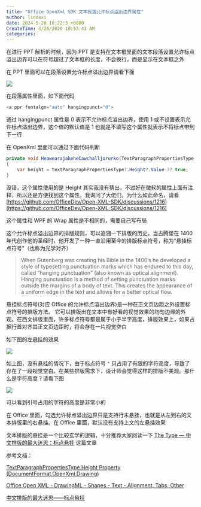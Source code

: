 ```yaml
---
title: "Office OpenXml SDK 文本段落允许标点溢出边界属性"
author: lindexi
date: 2024-5-20 16:22:3 +0800
CreateTime: 4/26/2020 10:53:43 AM
categories: 
---
```


在进行 PPT 解析的时候，因为 PPT 是支持在文本框里面的文本段落设置允许标点溢出边界可以在符号超过了文本框的长度，不会换行，而是显示在文本框之外

<!--more-->


<!-- CreateTime:4/26/2020 10:53:43 AM -->

在 PPT 里面可以在段落设置允许标点溢出边界请看下面

<!-- ![](image/Office OpenXml SDK 文本段落允许标点溢出边界属性/Office OpenXml SDK 文本段落允许标点溢出边界属性0.png) -->

![](http://image.acmx.xyz/lindexi%2F20204261056584592.jpg)

在段落属性里面，如下面代码

```csharp
<a:ppr fontalgn="auto" hangingpunct="0">
```

通过 hangingpunct 属性是 0 表示不允许标点溢出边界，使用 1 或不设置表示允许标点溢出边界，这个值的默认值是 1 也就是不填写这个属性就表示不将标点带到下一行

在 OpenXml 里面可以通过下面代码判断

```csharp
private void HeawearajakeheCawchalljorurko(TextParagraphPropertiesType textParagraphPropertiesType)
{
	var height = textParagraphPropertiesType?.Height?.Value ?? true;
}
```

没错，这个属性使用的是 Height 其实我没有猜出，不过好在微软的属性上面有注释，所以还是方便找到这个属性。我询问了大佬们，为什么如此命名，请看 [https://github.com/OfficeDev/Open-XML-SDK/discussions/1216](https://github.com/OfficeDev/Open-XML-SDK/discussions/1216)

这个属性和 WPF 的 Wrap 属性是不相同的，需要自己写布局

这个允许标点溢出边界的排版规则，可以追溯一下排版的历史。当古腾堡在 1400 年代创作他的圣经时，他开发了一种一直沿用至今的排版标点符号，称为“悬挂标点符号”（也称为光学对齐）

> When Gutenberg was creating his Bible in the 1400’s he developed a style of typesetting punctuation marks which has endured to this day, called “hanging punctuation” (also known as optical alignment).
> Hanging punctuation is a method of setting punctuation marks outside the margins of a body of text. This creates the appearance of a uniform edge in the text and allows for a better optical flow.

悬挂标点符号(对应 Office 的允许标点溢出边界)是一种在正文页边距之外设置标点符号的排版方法。 它可以排版出在文本中有好看的视觉效果的均匀边缘的外观。在西文排版里面，许多标点符号都是属于小于半字高度，排版效果上，如果占据行首对齐其正文页边距时，将会存在一片视觉空白

如下图的左悬挂的效果

<!-- ![](image/Office OpenXml SDK 文本段落允许标点溢出边界属性/Office OpenXml SDK 文本段落允许标点溢出边界属性1.png) -->

![](http://image.acmx.xyz/lindexi%2F2022101495629264.jpg)

如上图，没有悬挂的情况下，由于标点符号 `"` 只占用了有限的字符高度，导致了存在了一段视觉空白。在某些排版需求下，设计师会觉得这样的排版不美观。那什么是字符高度？请看下图

<!-- ![](image/Office OpenXml SDK 文本段落允许标点溢出边界属性/Office OpenXml SDK 文本段落允许标点溢出边界属性2.png) -->

![](http://image.acmx.xyz/lindexi%2F20221014104161936.jpg)

可以看到引号占用的字符的高度是非常小的

在 Office 里面，勾选允许标点溢出边界只是支持行末悬挂，也就是从左到右的文本排版里的右悬挂。在 Office 里面，默认没有支持上文的左悬挂效果

文本排版的悬挂是一个比较玄学的逻辑，十分推荐大家阅读一下 [The Type — 中文排版的最大迷思：标点悬挂](https://www.thetype.com/2017/11/13290/ ) 这篇文章

参考文档：

[TextParagraphPropertiesType.Height Property (DocumentFormat.OpenXml.Drawing)](https://docs.microsoft.com/en-us/dotnet/api/documentformat.openxml.drawing.textparagraphpropertiestype.height?view=openxml-2.8.1#DocumentFormat_OpenXml_Drawing_TextParagraphPropertiesType_Height )

[Office Open XML - DrawingML - Shapes - Text - Alignment, Tabs, Other](http://officeopenxml.com/drwSp-text-paraProps-align.php )

[中文排版的最大迷思——标点悬挂](https://www.sohu.com/a/205635196_204906 )

